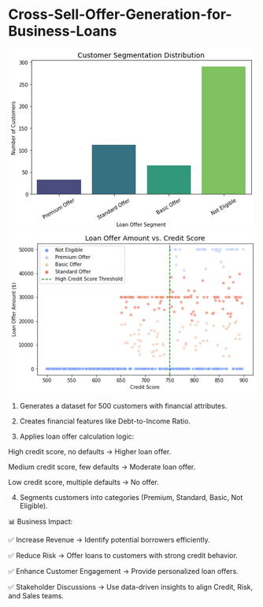 # Cross-Sell-Offer-Generation-for-Business-Loans

![alt text](https://github.com/gaptab/Cross-Sell-Offer-Generation-for-Business-Loans/blob/main/470.png)
![alt text](https://github.com/gaptab/Cross-Sell-Offer-Generation-for-Business-Loans/blob/main/470-1.png)

1. Generates a dataset for 500 customers with financial attributes.

2. Creates financial features like Debt-to-Income Ratio.

3. Applies loan offer calculation logic:

High credit score, no defaults → Higher loan offer.

Medium credit score, few defaults → Moderate loan offer.

Low credit score, multiple defaults → No offer.

4. Segments customers into categories (Premium, Standard, Basic, Not Eligible).

📊 Business Impact:

✅ Increase Revenue → Identify potential borrowers efficiently.

✅ Reduce Risk → Offer loans to customers with strong credit behavior.

✅ Enhance Customer Engagement → Provide personalized loan offers.

✅ Stakeholder Discussions → Use data-driven insights to align Credit, Risk, and Sales teams.

